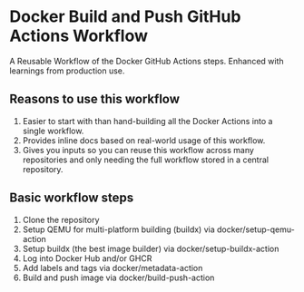 # Docker Build and Push GitHub Actions Workflow

A Reusable Workflow of the Docker GitHub Actions steps. Enhanced with learnings from production use.

## Reasons to use this workflow

1. Easier to start with than hand-building all the Docker Actions into a single workflow.
2. Provides inline docs based on real-world usage of this workflow.
3. Gives you inputs so you can reuse this workflow across many repositories
and only needing the full workflow stored in a central repository.

## Basic workflow steps

1. Clone the repository
2. Setup QEMU for multi-platform building (buildx) via docker/setup-qemu-action
3. Setup buildx (the best image builder) via docker/setup-buildx-action
4. Log into Docker Hub and/or GHCR
5. Add labels and tags via docker/metadata-action
6. Build and push image via docker/build-push-action

